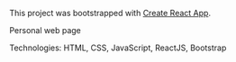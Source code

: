 This project was bootstrapped with [Create React App](https://github.com/facebookincubator/create-react-app).

Personal web page

Technologies: HTML, CSS, JavaScript, ReactJS, Bootstrap
